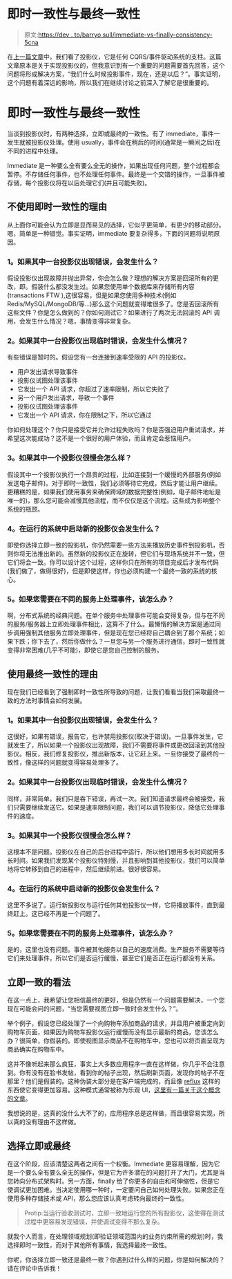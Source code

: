# 即时一致性与最终一致性

> 原文:[https://dev . to/barryo sull/immediate-vs-finally-consistency-5cna](https://dev.to/barryosull/immediate-vs-eventual-consistency-5cna)

在[上一篇文章](https://barryosull.com/blog/projection-building-blocks-what-you-ll-need-to-build-projections)中，我们看了投影仪，它是任何 CQRS/事件驱动系统的支柱。这篇文章原本是关于实现投影仪的，但我意识到有一个重要的问题需要首先回答，这个问题将形成解决方案，“我们什么时候投影事件，现在，还是以后？”。事实证明，这个问题有着深远的影响，所以我们在继续讨论之前深入了解它是很重要的。

# [](#immediate-vs-eventual-consistency)即时一致性与最终一致性

当谈到投影仪时，有两种选择，立即或最终的一致性。有了 immediate，事件一发生就被投影仪处理。使用 usually，事件会在稍后的时间(通常是一瞬间之后)在不同的进程中处理。

Immediate 是一种要么全有要么全无的操作，如果出现任何问题，整个过程都会暂停。不存储任何事件，也不处理任何事件。最终是一个交错的操作，一旦事件被存储，每个投影仪将在以后处理它们(并且可能失败)。

## [](#reasons-to-not-use-immediate-consistency)不使用即时一致性的理由

从上面你可能会认为立即是显而易见的选择，它似乎更简单，有更少的移动部分。嗯，简单是一种错觉。事实证明，immediate 要复杂得多，下面的问题将说明原因。

### [](#1-what-happens-if-one-of-the-projectors-has-an-error)1。如果其中一台投影仪出现错误，会发生什么？

假设投影仪出现故障并抛出异常，你会怎么做？理想的解决方案是回滚所有的更改，即。假装什么都没发生过。如果您使用单个数据库来存储所有内容(transactions FTW ),这很容易，但是如果您使用多种技术(例如 Redis/MySQL/MongoDB/等...)那么这个问题就变得难很多了。您是否回滚所有这些文件？你是怎么做到的？你如何测试它？如果进行了两次无法回滚的 API 调用，会发生什么情况？嗯，事情变得非常复杂。

### [](#2-what-happens-if-one-of-the-projectors-has-a-temporary-error)2。如果其中一台投影仪出现临时错误，会发生什么情况？

有些错误是暂时的。假设您有一台连接到速率受限的 API 的投影仪。

*   用户发出请求导致事件
*   投影仪试图处理该事件
*   它发出一个 API 请求，你超过了速率限制，所以它失败了
*   另一个用户发出请求，导致一个事件
*   投影仪试图处理该事件
*   它发出一个 API 请求，你在限制之下，所以它通过

你如何处理这个？你只是接受它并允许过程失败吗？你是否强迫用户重试请求，并希望这次能成功？这不是一个很好的用户体验，而且肯定会惹恼用户。

### [](#3-what-happens-if-one-of-the-projectors-is-slow)3。如果其中一个投影仪很慢会怎么样？

假设其中一个投影仪执行一个昂贵的过程，比如连接到一个缓慢的外部服务(例如发送电子邮件)。对于即时一致性，我们必须等待它完成，然后才能让用户继续。更糟糕的是，如果我们使用事务来确保跨域的数据完整性(例如，电子邮件地址是唯一的)，那么您可能会减慢其他流程，而不仅仅是这个流程。这些成为影响整个系统的瓶颈。

### [](#4-what-happens-when-you-launch-a-new-projector-in-a-running-system)4。在运行的系统中启动新的投影仪会发生什么？

即使你选择立即一致的投影机，你仍然需要一些方法来播放历史事件到投影机，否则你将无法推出新的。虽然新的投影仪正在旋转，但它们与现场系统并不一致，但它们将会一致。你可以设计这个过程，这样你只在所有的项目完成后才发布代码(我们做了，做得很好)，但是即使这样，你也必须构建一个最终一致的系统的核心。

### [](#5-what-if-you-need-to-process-events-on-a-different-service)5。如果您需要在不同的服务上处理事件，该怎么办？

啊，分布式系统的经典问题。在单个服务中处理事件可能会变得复杂，但与在不同的服务/服务器上立即处理事件相比，这算不了什么。最懒惰的解决方案是通过同步调用强制其他服务立即处理事件，但是现在您已经将自己耦合到了那个系统；如果下跌；你下去了，然后你做什么？一旦您与另一个服务进行通信，即时一致性就变得非常困难(几乎不可能)，即使它是您自己控制的服务。

## [](#reasons-to-use-eventual-consistency)使用最终一致性的理由

现在我们已经看到了强制即时一致性所导致的问题，让我们看看当我们采取最终一致的方法时事情会如何发展。

### [](#1-what-happens-if-one-of-the-projectors-has-an-error)1。如果其中一台投影仪出现错误，会发生什么？

这很好，如果有错误，报告它，也许禁用投影仪(取决于错误)。一旦事件发生，它就发生了，所以如果一个投影仪出现故障，我们不需要将事件或更改回滚到其他投影仪。相反，我们修复投影仪，推出新版本，让它赶上来。一旦你接受了最终的一致性，像这样的问题就变得容易处理多了。

### [](#2-what-happens-if-one-of-the-projectors-has-a-temporary-error)2。如果其中一台投影仪出现临时错误，会发生什么情况？

同样，非常简单。我们只是吞下错误，再试一次。我们知道请求最终会被接受，我们只需要继续发送它。如果是速率限制问题，我们可以调节投影仪，降低它处理事件的速度。

### [](#3-what-happens-if-one-of-the-projectors-is-slow)3。如果其中一个投影仪很慢会怎么样？

这根本不是问题。投影仪在自己的后台进程中运行，所以他们想用多长时间就用多长时间。如果我们发现某个投影仪特别慢，并且影响到其他投影仪，我们可以简单地将它转移到自己的进程中，然后继续前进。很好很容易。

### [](#4-what-happens-when-you-launch-a-new-projector-in-a-running-system)4。在运行的系统中启动新的投影仪会发生什么？

这里不多说了。运行新投影仪与运行任何其他投影仪一样，它将播放事件，直到最终赶上。这已经不再是一个问题了。

### [](#5-what-if-you-need-to-process-events-on-a-different-service)5。如果您需要在不同的服务上处理事件，该怎么办？

是的，这里也没有问题。事件被其他服务以自己的速度消费。生产服务不需要等待它们来处理事件，所以它们是否运行缓慢，甚至它们是否正在运行都没有关系。

## [](#immediately-consistent-views)立即一致的看法

在这一点上，我希望让您相信最终的更好，但是仍然有一个问题需要解决，一个您现在可能会问的问题，“当您需要视图立即一致时会发生什么？”。

举个例子，假设您已经处理了一个向购物车添加商品的请求，并且用户被重定向到购物车页面，如果因为购物车投影仪运行缓慢而没有显示最新的商品，您该怎么办？很简单，你假装的。即使视图显示商品不在购物车中，您也可以将页面呈现为商品确实在购物车中。

这并不像听起来那么疯狂，事实上大多数应用程序一直在这样做，你几乎不会注意到。你有没有在脸书发帖，看到你的帖子出现，然后刷新页面，发现你的帖子不在那里？他们是假装的。这种伪装大部分是在客户端完成的，而且像 [reflux](https://github.com/reactjs/redux) 这样的东西使它变得更加容易。这种模式通常被称为乐观 UI，[这里有一篇关于这个概念的文章](https://uxplanet.org/optimistic-1000-34d9eefe4c05)。

我想说的是，这真的没什么大不了的，应用程序总是这样做，而且很容易实现，所以真的没有理由不这样做。

## [](#choosing-immediate-or-eventual)选择立即或最终

在这个阶段，应该清楚这两者之间有一个权衡。Immediate 更容易理解，因为它是一个要么全有要么全无的操作，但是它为许多潜在的问题打开了大门，尤其是当您转向分布式架构时。另一方面，finally 给了你更多的自由和可伸缩性，但是它使调试更加困难。当决定使用哪一种时，一定要问自己如何处理失败。如果您正在使用多种存储技术或 API，那么您应该认真考虑转向最终的一致性。

> Protip:当运行验收测试时，立即一致地运行您的所有投影仪，这使得在测试过程中更容易发现错误，并使调试变得不那么复杂。

就我个人而言，在处理领域规划(即验证领域范围内的业务约束所需的规划)时，我选择即时一致性，而对于其他所有事情，我选择最终一致性。

你呢，你选择立即一致还是最终一致？你遇到过什么样的问题，你是如何解决的？请在评论中告诉我！